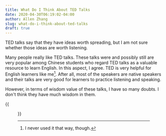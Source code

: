 ```yaml
---
title: What Do I Think About TED Talks
date: 2020-04-30T06:19:02-04:00
author: Allen Zhang
slug: what-do-i-think-about-ted-talks
draft: true
---
```


TED talks say that they have ideas worth spreading, but I am not sure whether those ideas are worth listening. 

Many people really like TED talks. These talks were and possibly still are very popular among Chinese students who regard TED talks as a valuable resource to learn English. In this aspect, I agree. TED is very helpful for English learners like me[^1]. After all, most of the speakers are native speakers and their talks are very good for learners to practice listening and speaking. 

However, in terms of wisdom value of these talks, I have so many doubts. I don't think they have much wisdom in them. 

{{<figure src="/media/information-knowledge-wisdom.png" caption="Information, knowledge, and wisdom, made by Hongtao"  width="400">}}



[^1]: I never used it that way, though. 
